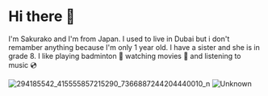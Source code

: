 # Hi there 👋

I'm Sakurako and I'm from Japan. I used to live in Dubai but i don't remamber anything because I'm only 1 year old.
I have a sister and she is in grade 8.
I like playing badminton 🏸 watching movies 🎥 and listening to music 💿


![294185542_415555857215290_7366887244204440010_n](https://user-images.githubusercontent.com/112539110/188311119-aeb5e3f4-8f19-4017-9bbb-f30189c0fae6.jpg)
![Unknown](https://user-images.githubusercontent.com/112539110/188311165-5b079f6a-d99d-4224-a88b-0fc27cb9bda2.jpeg)


<!--
**SakurakoMitsui/SakurakoMitsui** is a ✨ _special_ ✨ repository because its `README.md` (this file) appears on your GitHub profile.

Here are some ideas to get you started:

- 🔭 I’m currently working on ...![image](https://user-images.githubusercontent.com/112539110/188311191-8d8700ad-fce0-40dd-bdf3-3d43010b5efd.jpeg)

- 🌱 I’m currently learning ...
- 👯 I’m looking to collaborate on ...
- 🤔 I’m looking for help with ...
- 💬 Ask me about ...
- 📫 How to reach me: ...
- 😄 Pronouns: ...
- ⚡ Fun fact: ...
-->
